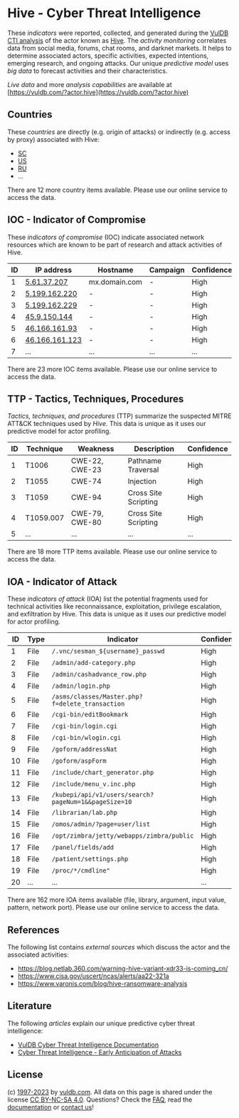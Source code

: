 # Hive - Cyber Threat Intelligence

These _indicators_ were reported, collected, and generated during the [VulDB CTI analysis](https://vuldb.com/?kb.cti) of the actor known as [Hive](https://vuldb.com/?actor.hive). The _activity monitoring_ correlates data from social media, forums, chat rooms, and darknet markets. It helps to determine associated actors, specific activities, expected intentions, emerging research, and ongoing attacks. Our unique _predictive model_ uses _big data_ to forecast activities and their characteristics.

_Live data_ and more _analysis capabilities_ are available at [https://vuldb.com/?actor.hive](https://vuldb.com/?actor.hive)

## Countries

These _countries_ are directly (e.g. origin of attacks) or indirectly (e.g. access by proxy) associated with Hive:

* [SC](https://vuldb.com/?country.sc)
* [US](https://vuldb.com/?country.us)
* [RU](https://vuldb.com/?country.ru)
* ...

There are 12 more country items available. Please use our online service to access the data.

## IOC - Indicator of Compromise

These _indicators of compromise_ (IOC) indicate associated network resources which are known to be part of research and attack activities of Hive.

ID | IP address | Hostname | Campaign | Confidence
-- | ---------- | -------- | -------- | ----------
1 | [5.61.37.207](https://vuldb.com/?ip.5.61.37.207) | mx.domain.com | - | High
2 | [5.199.162.220](https://vuldb.com/?ip.5.199.162.220) | - | - | High
3 | [5.199.162.229](https://vuldb.com/?ip.5.199.162.229) | - | - | High
4 | [45.9.150.144](https://vuldb.com/?ip.45.9.150.144) | - | - | High
5 | [46.166.161.93](https://vuldb.com/?ip.46.166.161.93) | - | - | High
6 | [46.166.161.123](https://vuldb.com/?ip.46.166.161.123) | - | - | High
7 | ... | ... | ... | ...

There are 23 more IOC items available. Please use our online service to access the data.

## TTP - Tactics, Techniques, Procedures

_Tactics, techniques, and procedures_ (TTP) summarize the suspected MITRE ATT&CK techniques used by _Hive_. This data is unique as it uses our predictive model for actor profiling.

ID | Technique | Weakness | Description | Confidence
-- | --------- | -------- | ----------- | ----------
1 | T1006 | CWE-22, CWE-23 | Pathname Traversal | High
2 | T1055 | CWE-74 | Injection | High
3 | T1059 | CWE-94 | Cross Site Scripting | High
4 | T1059.007 | CWE-79, CWE-80 | Cross Site Scripting | High
5 | ... | ... | ... | ...

There are 18 more TTP items available. Please use our online service to access the data.

## IOA - Indicator of Attack

These _indicators of attack_ (IOA) list the potential fragments used for technical activities like reconnaissance, exploitation, privilege escalation, and exfiltration by Hive. This data is unique as it uses our predictive model for actor profiling.

ID | Type | Indicator | Confidence
-- | ---- | --------- | ----------
1 | File | `/.vnc/sesman_${username}_passwd` | High
2 | File | `/admin/add-category.php` | High
3 | File | `/admin/cashadvance_row.php` | High
4 | File | `/admin/login.php` | High
5 | File | `/asms/classes/Master.php?f=delete_transaction` | High
6 | File | `/cgi-bin/editBookmark` | High
7 | File | `/cgi-bin/login.cgi` | High
8 | File | `/cgi-bin/wlogin.cgi` | High
9 | File | `/goform/addressNat` | High
10 | File | `/goform/aspForm` | High
11 | File | `/include/chart_generator.php` | High
12 | File | `/include/menu_v.inc.php` | High
13 | File | `/kubepi/api/v1/users/search?pageNum=1&&pageSize=10` | High
14 | File | `/librarian/lab.php` | High
15 | File | `/omos/admin/?page=user/list` | High
16 | File | `/opt/zimbra/jetty/webapps/zimbra/public` | High
17 | File | `/panel/fields/add` | High
18 | File | `/patient/settings.php` | High
19 | File | `/proc/*/cmdline"` | High
20 | ... | ... | ...

There are 162 more IOA items available (file, library, argument, input value, pattern, network port). Please use our online service to access the data.

## References

The following list contains _external sources_ which discuss the actor and the associated activities:

* https://blog.netlab.360.com/warning-hive-variant-xdr33-is-coming_cn/
* https://www.cisa.gov/uscert/ncas/alerts/aa22-321a
* https://www.varonis.com/blog/hive-ransomware-analysis

## Literature

The following _articles_ explain our unique predictive cyber threat intelligence:

* [VulDB Cyber Threat Intelligence Documentation](https://vuldb.com/?kb.cti)
* [Cyber Threat Intelligence - Early Anticipation of Attacks](https://www.scip.ch/en/?labs.20201022)

## License

(c) [1997-2023](https://vuldb.com/?kb.changelog) by [vuldb.com](https://vuldb.com/?kb.about). All data on this page is shared under the license [CC BY-NC-SA 4.0](https://creativecommons.org/licenses/by-nc-sa/4.0/). Questions? Check the [FAQ](https://vuldb.com/?kb.faq), read the [documentation](https://vuldb.com/?kb) or [contact us](https://vuldb.com/?contact)!
